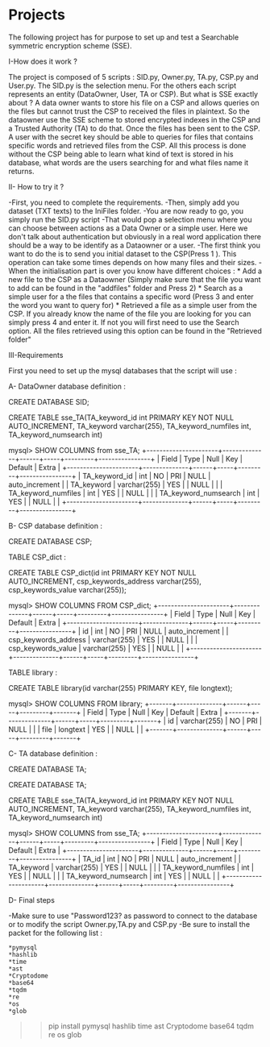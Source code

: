 # Projects

The following project has for purpose to set up and test a Searchable symmetric encryption scheme (SSE). 

I-How does it work ? 

The project is composed of 5 scripts : SID.py, Owner.py, TA.py, CSP.py and User.py. The SID.py is the selection menu. For the others each script represents an entity (DataOwner, User, TA or CSP). 
But what is SSE exactly about ? A data owner wants to store his file on a CSP and allows queries on the files but cannot trust the CSP to received the files in plaintext. So the dataowner use the SSE scheme to stored encrypted indexes in the CSP and a Trusted Authority (TA) to do that. Once the files has been sent to the CSP. A user with the secret key should be able to queries for files that contains specific words and retrieved files from the CSP. All this process is done without the CSP being able to learn what kind of text is stored in his database, what words are the users searching for and what files name it returns.


II- How to try it ? 

-First, you need to complete the requirements.
-Then, simply add you dataset (TXT texts) to the IniFiles folder.
-You are now ready to go, you simply run the SID.py script 
-That would pop a selection menu where you can choose between actions as a Data Owner or a simple user. Here we don't talk about authentication but obviously in a real word application there should be a way to be identify as a Dataowner or a user. 
-The first think you want to do the is to send you initial dataset to the CSP(Press 1 ). This operation can take some times depends on how many files and their sizes.
-When the initialisation part is over you know have different choices : 
    * Add a new file to the CSP as a Dataowner (Simply make sure that the file you want to add can be found in the "addfiles" folder and Press 2)
    * Search as a simple user for a the files that contains a specific word (Press 3 and enter the word you want to query for)
    * Retrieved a file as a simple user from the CSP. If you already know the name of the file you are looking for you can simply press 4 and enter it. If not you will first need to use the Search option. All the files retrieved using this option can be found in the "Retrieved folder" 

III-Requirements

First you need to set up the mysql databases that the script will use :

A- DataOwner database definition :

CREATE DATABASE SID; 

CREATE TABLE sse_TA(TA_keyword_id int PRIMARY KEY NOT NULL AUTO_INCREMENT,
TA_keyword varchar(255), TA_keyword_numfiles int, TA_keyword_numsearch int)

mysql> SHOW COLUMNS from sse_TA;
+----------------------+--------------+------+-----+---------+----------------+
| Field                | Type         | Null | Key | Default | Extra          |
+----------------------+--------------+------+-----+---------+----------------+
| TA_keyword_id        | int          | NO   | PRI | NULL    | auto_increment |
| TA_keyword           | varchar(255) | YES  |     | NULL    |                |
| TA_keyword_numfiles  | int          | YES  |     | NULL    |                |
| TA_keyword_numsearch | int          | YES  |     | NULL    |                |
+----------------------+--------------+------+-----+---------+----------------+

B- CSP database definition :

CREATE DATABASE CSP; 

TABLE CSP_dict : 

CREATE TABLE CSP_dict(id int PRIMARY KEY NOT NULL AUTO_INCREMENT,
csp_keywords_address varchar(255), csp_keywords_value varchar(255));

mysql> SHOW COLUMNS FROM CSP_dict;
+----------------------+--------------+------+-----+---------+----------------+
| Field                | Type         | Null | Key | Default | Extra          |
+----------------------+--------------+------+-----+---------+----------------+
| id                   | int          | NO   | PRI | NULL    | auto_increment |
| csp_keywords_address | varchar(255) | YES  |     | NULL    |                |
| csp_keywords_value   | varchar(255) | YES  |     | NULL    |                |
+----------------------+--------------+------+-----+---------+----------------+

TABLE library : 

CREATE TABLE library(id varchar(255) PRIMARY KEY,
file longtext);

mysql> SHOW COLUMNS FROM library;
+-------+--------------+------+-----+---------+-------+
| Field | Type         | Null | Key | Default | Extra |
+-------+--------------+------+-----+---------+-------+
| id    | varchar(255) | NO   | PRI | NULL    |       |
| file  | longtext     | YES  |     | NULL    |       |
+-------+--------------+------+-----+---------+-------+

C- TA database definition : 

CREATE DATABASE TA; 

CREATE DATABASE TA;

CREATE TABLE sse_TA(TA_keyword_id int PRIMARY KEY NOT NULL AUTO_INCREMENT,
TA_keyword varchar(255), TA_keyword_numfiles int, TA_keyword_numsearch int)

mysql> SHOW COLUMNS from sse_TA;
+----------------------+--------------+------+-----+---------+----------------+
| Field                | Type         | Null | Key | Default | Extra          |
+----------------------+--------------+------+-----+---------+----------------+
| TA_id                | int          | NO   | PRI | NULL    | auto_increment |
| TA_keyword           | varchar(255) | YES  |     | NULL    |                |
| TA_keyword_numfiles  | int          | YES  |     | NULL    |                |
| TA_keyword_numsearch | int          | YES  |     | NULL    |                |
+----------------------+--------------+------+-----+---------+----------------+


D- Final steps

-Make sure to use "Password123? as password to connect to the database or to modify the script Owner.py,TA.py and CSP.py
-Be sure to install the packet for the following list : 

    *pymysql
    *hashlib
    *time
    *ast
    *Cryptodome
    *base64
    *tqdm
    *re
    *os
    *glob

>> pip install pymysql hashlib time ast Cryptodome base64 tqdm re os glob
